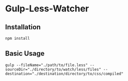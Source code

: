 # Gulp-Less-Watcher

## Installation

```
npm install
```

## Basic Usage

```
gulp --fileName="./path/to/file.less" --sourceDir="./directory/to/watch/less/files" --destination="./destination/directory/to/css/compiled"
```